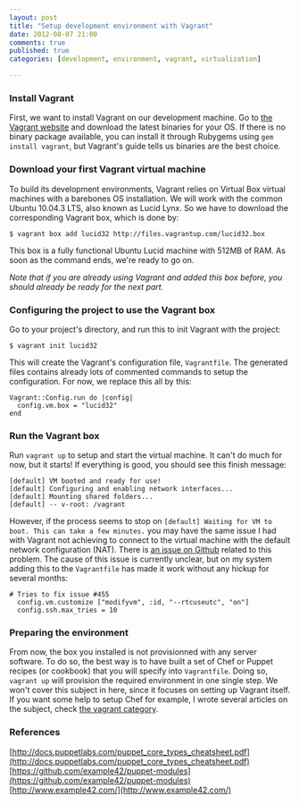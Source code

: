 ```yaml
---
layout: post
title: "Setup development environment with Vagrant"
date: 2012-08-07 21:00
comments: true
published: true
categories: [development, environment, vagrant, virtualization]

---
```


### Install Vagrant

First, we want to install Vagrant on our development machine. Go to [the Vagrant website](http://vagrantup.com/) and download the latest binaries for your OS. If there is no binary package available, you can install it through Rubygems using `gem install vagrant`, but Vagrant's guide tells us binaries are the best choice.

### Download your first Vagrant virtual machine

To build its development environments, Vagrant relies on Virtual Box virtual machines with a barebones OS installation. We will work with the common Ubuntu 10.04.3 LTS, also known as Lucid Lynx. So we have to download the corresponding Vagrant box, which is done by:

```
$ vagrant box add lucid32 http://files.vagrantup.com/lucid32.box
```

This box is a fully functional Ubuntu Lucid machine with 512MB of RAM. As soon as the command ends, we're ready to go on.

*Note that if you are already using Vagrant and added this box before, you should already be ready for the next part.*

### Configuring the project to use the Vagrant box

Go to your project's directory, and run this to init Vagrant with the project:

```
$ vagrant init lucid32
```
This will create the Vagrant's configuration file, `Vagrantfile`. The generated files contains already lots of commented commands to setup the configuration. For now, we replace this all by this:

```
Vagrant::Config.run do |config|
  config.vm.box = "lucid32"
end
```

### Run the Vagrant box

Run `vagrant up` to setup and start the virtual machine. It can't do much for now, but it starts! If everything is good, you should see this finish message: 

```
[default] VM booted and ready for use!
[default] Configuring and enabling network interfaces...
[default] Mounting shared folders...
[default] -- v-root: /vagrant
```

However, if the process seems to stop on `[default] Waiting for VM to boot. This can take a few minutes.` you may have the same issue I had with Vagrant not achieving to connect to the virtual machine with the default network configuration (NAT). There is [an issue on Github](https://github.com/mitchellh/vagrant/issues/455) related to this problem. The cause of this issue is currently unclear, but on my system adding this to the `Vagrantfile` has made it work without any hickup for several months:

```
# Tries to fix issue #455
  config.vm.customize ["modifyvm", :id, "--rtcuseutc", "on"]
  config.ssh.max_tries = 10
```

### Preparing the environment

From now, the box you installed is not provisionned with any server software. To do so, the best way is to have built a set of Chef or Puppet recipes (or cookbook) that you will specify into `Vagrantfile`. Doing so, `vagrant up` will provision the required environment in one single step. We won't cover this subject in here, since it focuses on setting up Vagrant itself. If you want some help to setup Chef for example, I wrote several articles on the subject, check [the vagrant category](http://www.softr.li/blog/categories/vagrant/).


### References

[http://docs.puppetlabs.com/puppet_core_types_cheatsheet.pdf](http://docs.puppetlabs.com/puppet_core_types_cheatsheet.pdf)
[https://github.com/example42/puppet-modules](https://github.com/example42/puppet-modules)
[http://www.example42.com/](http://www.example42.com/)
